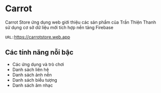 # Carrot
Carrot Store ứng dụng web giới thiệu các sản phẩm của Trần Thiện Thanh sử dụng cơ sở dữ liệu mới tích hợp nền tảng Firebase

`URL:`https://carrotstore.web.app

## Các tính năng nỗi bậc
- Các ứng dụng và trò chơi
- Danh sách liên hệ
- Danh sách ảnh nền
- Danh sách biểu tượng
- Danh sách âm nhạc


